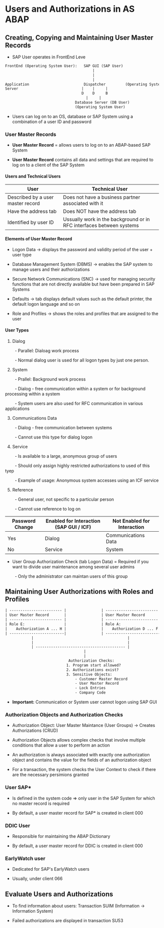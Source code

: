# Users and Authorizations in AS ABAP

## Creating, Copying and Maintaining User Master Records

- SAP User operates in FrontEnd Leve

```txt
FrontEnd (Operating System User):   SAP GUI (SAP User)
                                        |
                                        |
                                        |
Application                         Dispatcher         (Operating System User)
Server                             |    |     |        
                                   D    D     B
                                     |     |
                                Database Server (DB User)
                                (Operating System User)
```

- Users can log on to an OS, database or SAP System using a combination of a user ID and password

### User Master Records

- **User Master Record** = allows users to log on to an ABAP-based SAP System

- **User Master Record** contains all data and settings that are required to log on to a client of the SAP System

#### Users and Technical Users

|   User    |   Technical User  |
| --------- | ----------------- |
| Described by a user master record | Does not have a business partner associated with it |
| Have the address tab | Does NOT have the address tab |
| Identified by user ID | Ussually work in the background or in RFC interfaces between systems |

#### Elements of User Master Record

- Logon Data -> displays the password and validity period of the user + user type

- Database Management System (DBMS) -> enables the SAP system to manage users and their authorizations

- Secure Network Communications (SNC) -> used for managing security functions that are not directly available but have been prepared in SAP Systems

- Defaults -> tab displays default values such as the default printer, the default logon language and so on

- Role and Profiles -> shows the roles and profiles that are assigned to the user

#### User Types

1. Dialog

&emsp;&emsp; - Parallel: Dialoag work process

&emsp;&emsp; - Normal dialog user is used for all logon types by just one person.

2. System

&emsp;&emsp; - Prallel: Background work process

&emsp;&emsp; - Dialog - free communication within a system or for background processing within a system

&emsp;&emsp; - System users are also used for RFC communication in various applications

3. Communications Data

&emsp;&emsp; - Dialog - free communication between systems

&emsp;&emsp; - Cannot use this type for dialog logon

4. Service

&emsp;&emsp; - Is available to a large, anonymous group of users

&emsp;&emsp; - Should only assign highly restricted authorizations to used of this tyep

&emsp;&emsp; - Example of usage: Anonymous system accesses using an ICF service

5. Reference

&emsp;&emsp; - General user, not specific to a particular person

&emsp;&emsp; - Cannot use reference to log on

| Password Change |   Enabled for Interaction (SAP GUI / ICF) |   Not Enabled for Interaction |
| --------------- | ----------------------------------------- | ----------------------------- |
| Yes | Dialog | Communications Data |
| No | Service | System |

- User Group Authorization Check (tab Logon Data) = Required if you want to divide user maintenance among several user admins

&emsp;&emsp; - Only the administrator can maintan users of this group

## Maintaining User Authorizations with Roles and Profiles

```txt
| ------------------------ |                | ------------------------ |
| User Master Record       |                | User Master Record       |
| ------------------------ |                | ------------------------ |
| Role E:                  |                | Role A:                  |
|    Authorization A ... H |                |    Authorization D ... F |
| -------------------------|                | -------------------------|
            |                                           |
            |                                           |
            | ----------------------------------------- |
                                    |
                                    |
                             Authorization Checks:                          
                            1. Program start allowed?
                            2. Authorizations exist?
                            3. Sensitive Objects: 
                                - Customer Master Record
                                - User Master Record
                                - Lock Entries
                                - Company Code
```

- **Important:** Communication or System user cannot logon using SAP GUI

### Authorization Objects and Authorization Checks

- Authorization Object: User Master Maintance (User Groups) -> Creates Authorizations (CRUD)

- Authorization Objects allows complex checks that involve multiple conditions that allow a user to perform an action

- An authorization is always associated with exactly one authorization object and contains the value for the fields of an authorization object

- For a transaction, the system checks the User Context to check if there are the necessary persimions granted

### User SAP*

- Is defined in the system code => only user in the SAP System for which no master record is required

- By default, a user master record for SAP* is created in client 000

### DDIC User

- Responsible for maintaining the ABAP Dictionary

- By default, a user master record for DDIC is created in client 000

### EarlyWatch user

- Dedicated for SAP's EarlyWatch users

- Usually, under client 066

## Evaluate Users and Authorizations

- To find information about users: Transaction SUIM (Information -> Information System)

- Failed authorizations are displayed in transaction SU53
